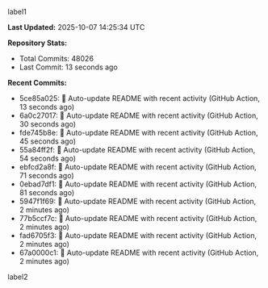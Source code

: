 
label1 
<!-- ACTIVITY_START -->
**Last Updated:** 2025-10-07 14:25:34 UTC

**Repository Stats:**
- Total Commits: 48026
- Last Commit: 13 seconds ago

**Recent Commits:**
- 5ce85a025: 🤖 Auto-update README with recent activity (GitHub Action, 13 seconds ago)
- 6a0c27017: 🤖 Auto-update README with recent activity (GitHub Action, 30 seconds ago)
- fde745b8e: 🤖 Auto-update README with recent activity (GitHub Action, 45 seconds ago)
- 55a84ff2f: 🤖 Auto-update README with recent activity (GitHub Action, 54 seconds ago)
- ebfcd2a8f: 🤖 Auto-update README with recent activity (GitHub Action, 71 seconds ago)
- 0ebad7df1: 🤖 Auto-update README with recent activity (GitHub Action, 81 seconds ago)
- 5947f1f69: 🤖 Auto-update README with recent activity (GitHub Action, 2 minutes ago)
- 77b5ccf7c: 🤖 Auto-update README with recent activity (GitHub Action, 2 minutes ago)
- fad6705f3: 🤖 Auto-update README with recent activity (GitHub Action, 2 minutes ago)
- 67a0000c1: 🤖 Auto-update README with recent activity (GitHub Action, 2 minutes ago)
<!-- ACTIVITY_END -->

label2
